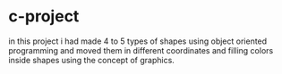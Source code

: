 # c-project
in this project i had made 4 to 5 types of shapes using object oriented programming and moved them in different coordinates and filling colors inside shapes using the concept of graphics.
